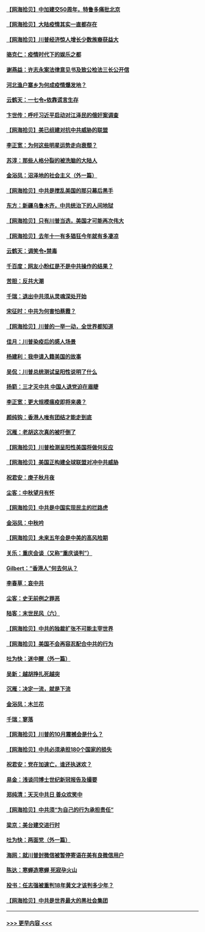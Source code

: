 #### [【网海拾贝】中加建交50周年，特鲁多痛批北京](../pages/nsc993/n12476892.md?t=10151202) 
#### [【网海拾贝】大陆疫情其实一直都存在](../pages/nsc993/n12473948.md?t=10151202) 
#### [【网海拾贝】川普经济惊人增长少数族裔获益大](../pages/nsc993/n12471565.md?t=10151202) 
#### [骆克仁：疫情时代下的娱乐之都](../pages/nsc993/n12471312.md?t=10151202) 
#### [谢燕益：许志永案法律意见书及致公检法三长公开信](../pages/nsc993/n12470870.md?t=10151202) 
#### [河北渔户寨乡为何成疫情爆发地？](../pages/nsc993/n12464936.md?t=10151202) 
#### [云鹤天：一七令▪依靠谎言生存](../pages/nsc993/n12470034.md?t=10151202) 
#### [卞世传：呼吁习近平启动对江泽民的俄奸案调查](../pages/nsc993/n12469722.md?t=10151202) 
#### [【网海拾贝】美已组建对抗中共威胁的联盟](../pages/nsc993/n12469018.md?t=10151202) 
#### [李正宽：为何这些明星运势走向衰颓？](../pages/nsc993/n12468730.md?t=10151202) 
#### [苏淳：那些人格分裂的被洗脑的大陆人](../pages/nsc993/n12467858.md?t=10151202) 
#### [金浴凤：沼泽地的社会主义（外一篇）](../pages/nsc993/n12467792.md?t=10151202) 
#### [【网海拾贝】中共是搅乱美国的那只幕后黑手](../pages/nsc993/n12467700.md?t=10151202) 
#### [东方：新疆乌鲁木齐，中共统治下的人间地狱](../pages/nsc993/n12466075.md?t=10151202) 
#### [【网海拾贝】只有川普当选，美国才可能再次伟大](../pages/nsc993/n12466013.md?t=10151202) 
#### [【网海拾贝】去年十一有多猖狂今年就有多凄凉](../pages/nsc993/n12463649.md?t=10151202) 
#### [云鹤天：调笑令▪禁毒](../pages/nsc993/n12462975.md?t=10151202) 
#### [千百度：网友小粉红是不是中共操作的结果？](../pages/nsc993/n12461025.md?t=10151202) 
#### [苦胆：反共大潮](../pages/nsc993/n12459469.md?t=10151202) 
#### [千瑞：退出中共须从灵魂深处开始](../pages/nsc993/n12459437.md?t=10151202) 
#### [宋征时：中共为何害怕蔡霞？](../pages/nsc993/n12459097.md?t=10151202) 
#### [【网海拾贝】川普的一举一动，全世界都知道](../pages/nsc993/n12458825.md?t=10151202) 
#### [佳月：川普染疫后的感人场景](../pages/nsc993/n12456994.md?t=10151202) 
#### [杨建利：我申请入籍美国的故事](../pages/nsc993/n12455635.md?t=10151202) 
#### [吴侃：川普总统测试呈阳性说明了什么](../pages/nsc993/n12451869.md?t=10151202) 
#### [扬箭：三才灭中共 中国人退党迫在眉睫](../pages/nsc993/n12451842.md?t=10151202) 
#### [李正宽：更大规模瘟疫即将来袭？](../pages/nsc993/n12451455.md?t=10151202) 
#### [颜纯钩：香港人唯有团结才能走到底](../pages/nsc993/n12450870.md?t=10151202) 
#### [沉雁：老胡这次真的被吓倒了](../pages/nsc993/n12449796.md?t=10151202) 
#### [【网海拾贝】川普检测呈阳性美国将做何反应](../pages/nsc993/n12449042.md?t=10151202) 
#### [【网海拾贝】美国正构建全球联盟对冲中共威胁](../pages/nsc993/n12446580.md?t=10151202) 
#### [祝君安：庚子秋月夜](../pages/nsc993/n12445870.md?t=10151202) 
#### [尘客：中秋望月有怀](../pages/nsc993/n12444632.md?t=10151202) 
#### [【网海拾贝】中共是中国实现民主的拦路虎](../pages/nsc993/n12443573.md?t=10151202) 
#### [金浴凤：中秋吟](../pages/nsc993/n12441773.md?t=10151202) 
#### [【网海拾贝】未来五年会是中美的高风险期](../pages/nsc993/n12440760.md?t=10151202) 
#### [关乐：重庆会谈（又称“重庆谈判”）](../pages/nsc993/n12437525.md?t=10151202) 
#### [Gilbert：“香港人”何去何从？](../pages/nsc993/n12435894.md?t=10151202) 
#### [李春草：哀中共](../pages/nsc993/n12435874.md?t=10151202) 
#### [尘客：史无前例之罪恶](../pages/nsc993/n12435762.md?t=10151202) 
#### [陆客：末世民风（六）](../pages/nsc993/n12435354.md?t=10151202) 
#### [【网海拾贝】中共的独裁扩张不可能主宰世界](../pages/nsc993/n12435151.md?t=10151202) 
#### [【网海拾贝】美国不会再容忍配合中共的行为](../pages/nsc993/n12433808.md?t=10151202) 
#### [吐为快：迷中醒（外一篇）](../pages/nsc993/n12433585.md?t=10151202) 
#### [吴新：越胡挣扎死越突](../pages/nsc993/n12433562.md?t=10151202) 
#### [沉雁：决定一流，就是下流](../pages/nsc993/n12432128.md?t=10151202) 
#### [金浴凤：木兰花](../pages/nsc993/n12432124.md?t=10151202) 
#### [千瑞：寥落](../pages/nsc993/n12432071.md?t=10151202) 
#### [【网海拾贝】川普的10月震撼会是什么？](../pages/nsc993/n12431624.md?t=10151202) 
#### [【网海拾贝】中共必须承担180个国家的损失](../pages/nsc993/n12428893.md?t=10151202) 
#### [祝君安：党在加速亡，谁还执迷欢？](../pages/nsc993/n12428652.md?t=10151202) 
#### [易金：浅谈闫博士世纪新冠报告及撮要](../pages/nsc993/n12426822.md?t=10151202) 
#### [郑纯清：天灭中共日 善众欢笑中](../pages/nsc993/n12426784.md?t=10151202) 
#### [【网海拾贝】中共须“为自己的行为承担责任”](../pages/nsc993/n12426067.md?t=10151202) 
#### [梁京：美台建交进行时](../pages/nsc993/n12424066.md?t=10151202) 
#### [吐为快：两面党（外一篇）](../pages/nsc993/n12424043.md?t=10151202) 
#### [海网：就川普封微信被暂停寄语在美有良微信用户](../pages/nsc993/n12424021.md?t=10151202) 
#### [陈达：寒蝉造寒蝉 死寂孕火山](../pages/nsc993/n12423958.md?t=10151202) 
#### [投书：任志强被重判18年黄文才该判多少年？](../pages/nsc993/n12423672.md?t=10151202) 
#### [【网海拾贝】中共是世界最大的黑社会集团](../pages/nsc993/n12423543.md?t=10151202) 

----
#### [ >>> 更早内容 <<< ](../indexes/nsc993-earlier.md)
